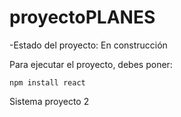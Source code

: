 <h1>proyectoPLANES</h1>

-Estado del proyecto: En construcción

Para ejecutar el proyecto, debes poner:

```npm install react```

Sistema proyecto 2
